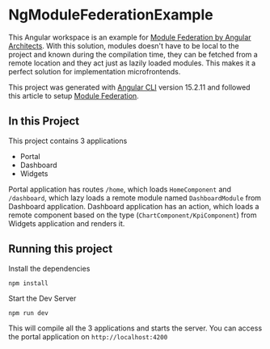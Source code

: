 # NgModuleFederationExample

This Angular workspace is an example for [Module Federation by Angular Architects](https://www.npmjs.com/package/@angular-architects/module-federation). With this solution, modules doesn't have to be local to the project and known during the compilation time, they can be fetched from a remote location and they act just as lazily loaded modules. This makes it a perfect solution for implementation microfrontends.

This project was generated with [Angular CLI](https://github.com/angular/angular-cli) version 15.2.11 and followed this article to setup [Module Federation](https://www.angulararchitects.io/blog/the-microfrontend-revolution-module-federation-in-webpack-5/).

## In this Project

This project contains 3 applications

- Portal
- Dashboard
- Widgets

Portal application has routes `/home`, which loads `HomeComponent` and `/dashboard`, which lazy loads a remote module named `DashboardModule` from Dashboard application. Dashboard application has an action, which loads a remote component based on the type (`ChartComponent/KpiComponent`) from Widgets application and renders it.

## Running this project

Install the dependencies

```
npm install
```

Start the Dev Server

```
npm run dev
```

This will compile all the 3 applications and starts the server. You can access the portal application on `http://localhost:4200`
